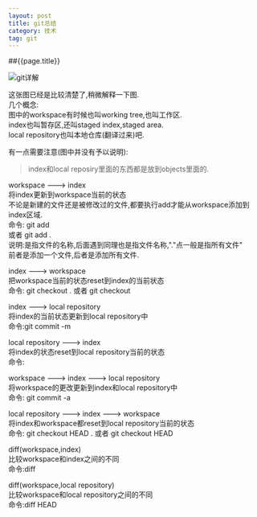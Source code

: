 ```yaml
---
layout: post
title: git总结
category: 技术
tag: git
---
```

##{{page.title}}

![git详解](http://i.stack.imgur.com/caci5.png)

这张图已经是比较清楚了,稍微解释一下图.<br/>
几个概念:<br/>
图中的workspace有时候也叫working tree,也叫工作区.<br/>
index也叫暂存区,还叫staged index,staged area.<br/>
local repository也叫本地仓库(翻译过来)吧.

有一点需要注意(图中并没有予以说明):
> index和local reposiry里面的东西都是放到objects里面的.

workspace ---> index <br/>
将index更新到workspace当前的状态<br/>
不论是新建的文件还是被修改过的文件,都要执行add才能从workspace添加到index区域.<br/>
命令: git add <filename><br/> 或者 git add .<br/>
说明:<filename>是指文件的名称,后面遇到<filename>同理也是指文件名称,"."点一般是指所有文件"<br/>
前者是添加一个文件,后者是添加所有文件.

index ---> workspace<br/>
把workspace当前的状态reset到index的当前状态<br/>
命令: git checkout . 或者 git checkout <filename>

index ---> local repository<br/>
将index的当前状态更新到local repository中<br/>
命令:git commit -m <message>

local repository ---> index<br/>
将index的状态reset到local repository当前的状态<br/>
命令:

workspace ---> index ---> local repository <br/>
将workspace的更改更新到index和local repository中<br/>
命令: git commit -a

local repository ---> index ---> workspace<br/>
将index和workspace都reset到local repository当前的状态<br/>
命令: git checkout HEAD . 或者 git checkout HEAD <filename>

diff(workspace,index)<br/>
比较workspace和index之间的不同<br/>
命令:diff

diff(workspace,local repository)<br/>
比较workspace和local repository之间的不同<br/>
命令:diff HEAD







